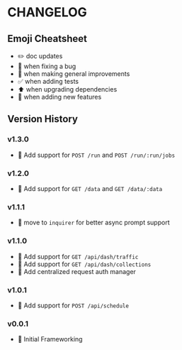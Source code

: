 # CHANGELOG

## Emoji Cheatsheet
- :pencil2: doc updates
- :bug: when fixing a bug
- :rocket: when making general improvements
- :white_check_mark: when adding tests
- :arrow_up: when upgrading dependencies
- :tada: when adding new features

## Version History

### v1.3.0

- :tada: Add support for `POST /run` and `POST /run/:run/jobs`

### v1.2.0

- :tada: Add support for `GET /data` and `GET /data/:data`

### v1.1.1

- :rocket: move to `inquirer` for better async prompt support

### v1.1.0

- :tada: Add support for `GET /api/dash/traffic`
- :tada: Add support for `GET /api/dash/collections`
- :rocket: Add centralized request auth manager

### v1.0.1

- :tada: Add support for `POST /api/schedule`

### v0.0.1

- :rocket: Initial Frameworking

